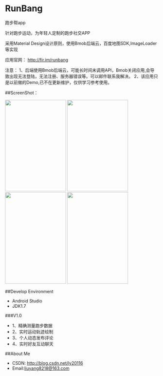 # RunBang
跑步帮app

针对跑步运动，为年轻人定制的跑步社交APP

采用Material Design设计原则，使用Bmob后端云，百度地图SDK,ImageLoader等实现

应用官网： http://fir.im/runbang

注意：
 1、后端使用Bmob后端云，可能长时间未调用API，Bmob关闭应用,会导致出现无法登陆，无法注册、服务器错误等。可以邮件联系我解决。
 2、该应用只是以前做的Demo,已不在更新维护，仅供学习参考使用。

##ScreenShot：

<img src="https://github.com/yang8218/RunBang/blob/master/screenshot/login.jpg"  width="200" height="300"> 
<img src="https://github.com/yang8218/RunBang/blob/master/screenshot/main.jpg"  width="200" height="300"> 
<img src="https://github.com/yang8218/RunBang/blob/master/screenshot/map.jpg"  width="200" height="300">   
<img src="https://github.com/yang8218/RunBang/blob/master/screenshot/set.jpg"  width="200" height="300">

##Develop Environment

* Android Studio
* JDK1.7


###V1.0
* 1、精确测量跑步数据
* 2、实时运动轨迹绘制
* 3、个人动态发布评论
* 4、实时好友互动聊天

##About Me

* CSDN: http://blog.csdn.net/ly20116
* Email:liuyang8218@163.com


